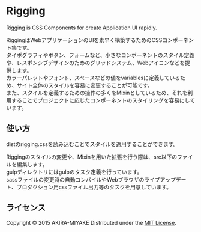 Rigging
======================
Rigging is CSS Components for create Application UI rapidly.  

RiggingはWebアプリケーションのUIを素早く構築するためのCSSコンポーネント集です。  
タイポグラフィやボタン、フォームなど、小さなコンポーネントのスタイル定義や、レスポンシブデザインのためのグリッドシステム、Webアイコンなどを提供します。  
カラーパレットやフォント、スペースなどの値をvariablesに定義しているため、サイト全体のスタイルを容易に変更することが可能です。  
また、スタイルを定義するための操作の多くをMixinとしているため、それを利用することでプロジェクトに応じたコンポーネントのスタイリングを容易にしています。  

使い方
------
distのrigging.cssを読み込むことでスタイルを適用することができます。  

Riggingのスタイルの変更や、Mixinを用いた拡張を行う際は、src以下のファイルを編集します。  
gulpディレクトリにはgulpのタスク定義を行っています。  
sassファイルの変更時の自動コンパイルやWebブラウザのライブアップデート、プロダクション用cssファイル出力等のタスクを用意しています。  


ライセンス
----------
Copyright &copy; 2015 AKIRA-MIYAKE
Distributed under the [MIT License][mit].

[MIT]: http://www.opensource.org/licenses/mit-license.php

